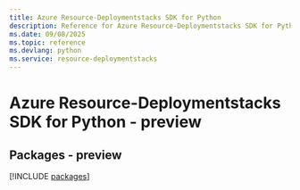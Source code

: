 ```yaml
---
title: Azure Resource-Deploymentstacks SDK for Python
description: Reference for Azure Resource-Deploymentstacks SDK for Python
ms.date: 09/08/2025
ms.topic: reference
ms.devlang: python
ms.service: resource-deploymentstacks
---
```

# Azure Resource-Deploymentstacks SDK for Python - preview
## Packages - preview
[!INCLUDE [packages](resource-deploymentstacks-index.md)]